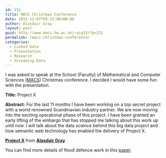 ```yaml
---
id: 231
title: MACS Christmas Conference
date: 2015-12-07T09:15:00+00:00
author: Alasdair Gray
layout: post
guid: http://www.macs.hw.ac.uk/~ajg33/?p=231
permalink: /macs-christmas-conference/
categories:
  - Linked Data
  - Presentation
  - Research
  - Streaming Data
---
```

I was asked to speak at the School (Faculty) of Mathematical and Computer Sciences ([MACS](http://www.macs.hw.ac.uk)) Christmas conference. I decided I would have some fun with the presentation.

**Title:** Project X

**Abstract:** For the last 11 months I have been working on a top secret project with a world renowned Scandinavian industry partner. We are now moving into the exciting operational phase of this project. I have been granted an early lifting of the embargo that has stopped me talking about this work up until now. I will talk about the data science behind this big data project and how semantic web technology has enabled the delivery of Project X.



<div style="margin-bottom: 5px;">
  <strong> <a title="Project X" href="//www.slideshare.net/alasdair_gray/project-x-55874811" target="_blank">Project X</a> </strong> from <strong><a href="//www.slideshare.net/alasdair_gray" target="_blank">Alasdair Gray</a></strong>
</div>

You can find more details of flood defence work in this [paper](http://www.mdpi.com/1424-8220/11/9/8855).